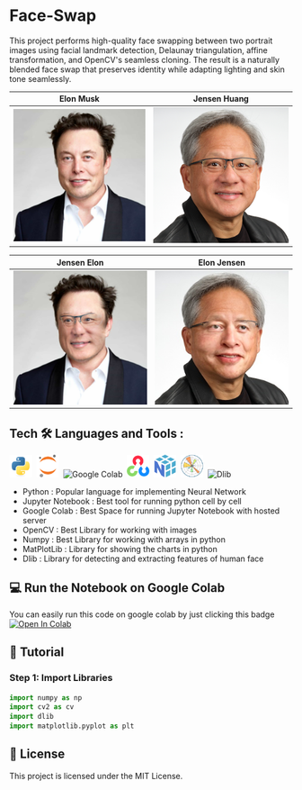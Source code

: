 # Face-Swap
This project performs high-quality face swapping between two portrait images using facial landmark detection, Delaunay triangulation, affine transformation, and OpenCV's seamless cloning. The result is a naturally blended face swap that preserves identity while adapting lighting and skin tone seamlessly.

| Elon Musk | Jensen Huang |
|--------|---------|
| <img src="Pictures/elon_musk.jpg" width="400"/> | <img src="Pictures/jensen_huang.jpg" width="400"/> |

| Jensen Elon | Elon Jensen |
|--------|---------|
| <img src="Pictures/jensen_elon.jpg" width="400"/> | <img src="Pictures/elon_jensen.jpg" width="400"/> |

## Tech :hammer_and_wrench: Languages and Tools :

<div>
  <img src="https://github.com/devicons/devicon/blob/master/icons/python/python-original.svg" title="Python" alt="Python" width="40" height="40"/>&nbsp;
  <img src="https://github.com/devicons/devicon/blob/master/icons/jupyter/jupyter-original.svg" title="Jupyter Notebook" alt="Jupyter Notebook" width="40" height="40"/>&nbsp;
  <img src="https://assets.st-note.com/img/1670632589167-x9aAV8lmnH.png" title="Google Colab" alt="Google Colab" width="40" height="40"/>&nbsp;
  <img src="https://github.com/devicons/devicon/blob/master/icons/opencv/opencv-original.svg" title="OpenCV" alt="OpenCV" width="40" height="40"/>&nbsp;
  <img src="https://github.com/devicons/devicon/blob/master/icons/numpy/numpy-original.svg" title="Numpy" alt="Numpy" width="40" height="40"/>&nbsp;
  <img src="https://github.com/devicons/devicon/blob/master/icons/matplotlib/matplotlib-original.svg"  title="MatPlotLib" alt="MatPlotLib" width="40" height="40"/>&nbsp;
  <img src="https://upload.wikimedia.org/wikipedia/en/d/d9/Dlib_c%2B%2B_library_logo.png"  title="Dlib" alt="Dlib" width="40" height="40"/>&nbsp;
</div>

- Python : Popular language for implementing Neural Network
- Jupyter Notebook : Best tool for running python cell by cell
- Google Colab : Best Space for running Jupyter Notebook with hosted server
- OpenCV : Best Library for working with images
- Numpy : Best Library for working with arrays in python
- MatPlotLib : Library for showing the charts in python
- Dlib : Library for detecting and extracting features of human face

## 💻 Run the Notebook on Google Colab

You can easily run this code on google colab by just clicking this badge [![Open In Colab](https://colab.research.google.com/assets/colab-badge.svg)](https://colab.research.google.com/github/AsadiAhmad/Face-Swap/blob/main/Code/Face_Swap.ipynb)

## 📝 Tutorial

### Step 1: Import Libraries

```python
import numpy as np
import cv2 as cv
import dlib
import matplotlib.pyplot as plt
```

## 🪪 License

This project is licensed under the MIT License.
